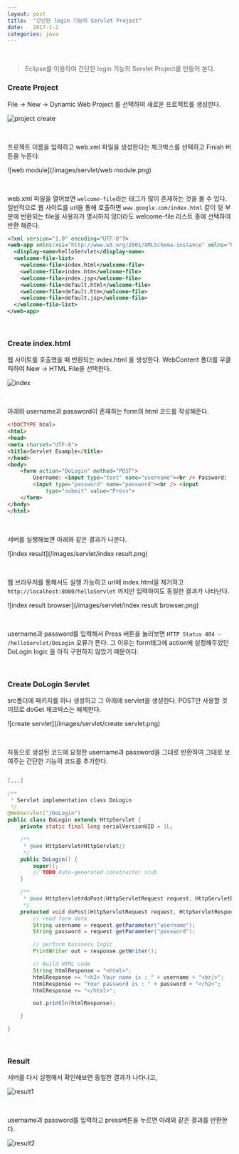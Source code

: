 ```yaml
---
layout: post
title:  "간단한 login 기능의 Servlet Project"
date:   2017-1-2
categories: java
---
```


<br/>  

> Eclipse를 이용하여 간단한 login 기능의 Servlet Project를 만들어 본다.  

### Create Project    

File -> New -> Dynamic Web Project 를 선택하여 새로운 프로젝트를 생성한다.   

![project create](/images/servlet/project-create.png)   

<br/>  

프로젝트 이름을 입력하고 web.xml 파일을 생성한다는 체크박스를 선택하고 Finish 버튼을 누른다.  

![web module](/images/servlet/web module.png)   

<br/>  

web.xml 파일을 열어보면 `welcome-file`라는 태그가 많이 존재하는 것을 볼 수 있다. 일반적으로 웹 사이트를 url을 통해 호출하면 `www.google.com/index.html` 같이 뒷 부분에 반환되는 file을 사용자가 명시하지 않더라도 welcome-file 리스트 중에 선택하여 반환 해준다.  

```xml
<?xml version="1.0" encoding="UTF-8"?>
<web-app xmlns:xsi="http://www.w3.org/2001/XMLSchema-instance" xmlns="http://xmlns.jcp.org/xml/ns/javaee" xsi:schemaLocation="http://xmlns.jcp.org/xml/ns/javaee http://xmlns.jcp.org/xml/ns/javaee/web-app_3_1.xsd" id="WebApp_ID" version="3.1">
  <display-name>helloServlet</display-name>
  <welcome-file-list>
    <welcome-file>index.html</welcome-file>
    <welcome-file>index.htm</welcome-file>
    <welcome-file>index.jsp</welcome-file>
    <welcome-file>default.html</welcome-file>
    <welcome-file>default.htm</welcome-file>
    <welcome-file>default.jsp</welcome-file>
  </welcome-file-list>
</web-app>
```  

<br/>  

### Create index.html     

웹 사이트를 호출했을 때 반환되는 index.html 을 생성한다. WebContent 폴더를 우클릭하여 New -> HTML File을 선택한다.  

![index](/images/servlet/index.png)   

<br/>  

아래와  username과 password이 존재하는 form의 html 코드를 작성해준다.

```html
<!DOCTYPE html>
<html>
<head>
<meta charset="UTF-8">
<title>Servlet Example</title>
</head>
<body>
	<form action="DoLogin" method="POST">
		Username: <input type="text" name="username"><br /> Password:
		<input type="password" name="password"><br /> <input
			type="submit" value="Press">
	</form>
</body>
</html>
```  

<br/>  

서버를 실행해보면 아래와 같은 결과가 나온다.  

![index result](/images/servlet/index result.png)  

<br/>  

웹 브라우저를 통해서도 실행 가능하고 url에 index.html을 제거하고 `http://localhost:8080/helloServlet` 까지만 입력하여도 동일한 결과가 나타난다.  

![index result browser](/images/servlet/index result browser.png)   

<br/>  

username과 password를 입력해서 Press 버튼을 눌러보면
`HTTP Status 404 - /helloServlet/DoLogin` 오류가 뜬다. 그 이유는 form태그에 action에 설정해두었던 DoLogin logic 을 아직 구현하지 않았기 때문이다.  

<br/>  

### Create DoLogin Servlet  

src폴더에 패키지를 하나 생성하고 그 아래에 servlet을 생성한다. POST만 사용할 것이므로 doGet 체크박스는 해제한다.   

![create servlet](/images/servlet/create servlet.png)  

<br/>  

자동으로 생성된 코드에 요청한 username과 password을 그대로 반환하여 그대로 보여주는 간단한 기능의 코드를 추가한다.  

```java

[...]

/**
 * Servlet implementation class DoLogin
 */
@WebServlet("/DoLogin")
public class DoLogin extends HttpServlet {
	private static final long serialVersionUID = 1L;

    /**
     * @see HttpServlet#HttpServlet()
     */
    public DoLogin() {
        super();
        // TODO Auto-generated constructor stub
    }

	/**
	 * @see HttpServlet#doPost(HttpServletRequest request, HttpServletResponse response)
	 */
	protected void doPost(HttpServletRequest request, HttpServletResponse response) throws ServletException, IOException {
		// read form data
		String username = request.getParameter("username");
		String password = request.getParameter("password");

		// perform business logic
		PrintWriter out = response.getWriter();

		// Build HTML code
		String htmlResponse = "<html>";
		htmlResponse += "<h2> Your name is : " + username + "<br/>";
		htmlResponse += "Your password is : " + password + "</h2>";
		htmlResponse += "</html>";

		out.println(htmlResponse);

	}

}

```  

<br/>  

### Result  

서버를 다시 실행해서 확인해보면 동일한 결과가 나타나고,  

![result1](/images/servlet/result1.png)  

<br/>  

username과 password를 입력하고 press버튼을 누르면 아래와 같은 결과를 반환한다.  

![result2](/images/servlet/result2.png)  
